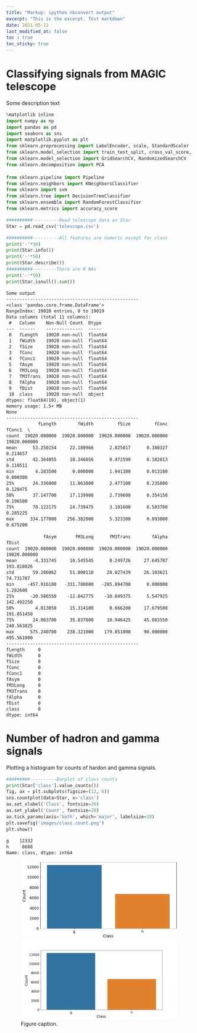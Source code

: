```yaml
---
title: "Markup: ipython nbconvert output"
excerpt: "This is the excerpt. Test markdown"
date: 2021-05-11
last_modified_at: false
toc : true
toc_sticky: true
---
```


# Classifying signals from MAGIC telescope
Some description text

```python
%matplotlib inline
import numpy as np
import pandas as pd
import seaborn as sns
import matplotlib.pyplot as plt
from sklearn.preprocessing import LabelEncoder, scale, StandardScaler
from sklearn.model_selection import train_test_split, cross_val_score, cross_val_predict, StratifiedKFold, RepeatedStratifiedKFold
from sklearn.model_selection import GridSearchCV, RandomizedSearchCV
from sklearn.decomposition import PCA

from sklearn.pipeline import Pipeline
from sklearn.neighbors import KNeighborsClassifier
from sklearn import svm
from sklearn.tree import DecisionTreeClassifier
from sklearn.ensemble import RandomForestClassifier
from sklearn.metrics import accuracy_score
```


```python
##########----------Read telescope data as Star
Star = pd.read_csv('telescope.csv')
```


```python
##########----------All features are numeric except for class
print('-'*50)
print(Star.info())
print('-'*50)
print(Star.describe())
##########---------There are 0 NAs
print('-'*50)
print(Star.isnull().sum())
```
    Some output
    --------------------------------------------------
    <class 'pandas.core.frame.DataFrame'>
    RangeIndex: 19020 entries, 0 to 19019
    Data columns (total 11 columns):
     #   Column    Non-Null Count  Dtype  
    ---  ------    --------------  -----  
     0   fLength   19020 non-null  float64
     1   fWidth    19020 non-null  float64
     2   fSize     19020 non-null  float64
     3   fConc     19020 non-null  float64
     4   fConc1    19020 non-null  float64
     5   fAsym     19020 non-null  float64
     6   fM3Long   19020 non-null  float64
     7   fM3Trans  19020 non-null  float64
     8   fAlpha    19020 non-null  float64
     9   fDist     19020 non-null  float64
     10  class     19020 non-null  object 
    dtypes: float64(10), object(1)
    memory usage: 1.5+ MB
    None
    --------------------------------------------------
                fLength        fWidth         fSize         fConc        fConc1  \
    count  19020.000000  19020.000000  19020.000000  19020.000000  19020.000000   
    mean      53.250154     22.180966      2.825017      0.380327      0.214657   
    std       42.364855     18.346056      0.472599      0.182813      0.110511   
    min        4.283500      0.000000      1.941300      0.013100      0.000300   
    25%       24.336000     11.863800      2.477100      0.235800      0.128475   
    50%       37.147700     17.139900      2.739600      0.354150      0.196500   
    75%       70.122175     24.739475      3.101600      0.503700      0.285225   
    max      334.177000    256.382000      5.323300      0.893000      0.675200   
    
                  fAsym       fM3Long      fM3Trans        fAlpha         fDist  
    count  19020.000000  19020.000000  19020.000000  19020.000000  19020.000000  
    mean      -4.331745     10.545545      0.249726     27.645707    193.818026  
    std       59.206062     51.000118     20.827439     26.103621     74.731787  
    min     -457.916100   -331.780000   -205.894700      0.000000      1.282600  
    25%      -20.586550    -12.842775    -10.849375      5.547925    142.492250  
    50%        4.013050     15.314100      0.666200     17.679500    191.851450  
    75%       24.063700     35.837800     10.946425     45.883550    240.563825  
    max      575.240700    238.321000    179.851000     90.000000    495.561000  
    --------------------------------------------------
    fLength     0
    fWidth      0
    fSize       0
    fConc       0
    fConc1      0
    fAsym       0
    fM3Long     0
    fM3Trans    0
    fAlpha      0
    fDist       0
    class       0
    dtype: int64
    

# Number of hadron and gamma signals
Plotting a histogram for counts of hardon and gamma signals.

```python
#########----------Barplot of class counts
print(Star['class'].value_counts())
fig, ax = plt.subplots(figsize=(12, 6))
sns.countplot(data=Star, x='class')
ax.set_xlabel('Class', fontsize=20)
ax.set_ylabel('Count', fontsize=20)
ax.tick_params(axis='both', which='major', labelsize=18)
plt.savefig('images/class.count.png')
plt.show()
```

    g    12332
    h     6688
    Name: class, dtype: int64
    


<figure class="half">
	<img src="/assets/images/TestConvert_4_1.png">
  <img src="/assets/images/class.count.png">
	<figcaption>Figure caption.</figcaption>
</figure>

